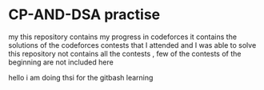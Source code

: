 # CP-AND-DSA practise

my this repository contains my progress in codeforces it contains the solutions of the codeforces contests that I attended and I was able to solve 
this repository not contains all the contests , few of the contests of the beginning are not included here

hello i am doing thsi for the gitbash learning 

